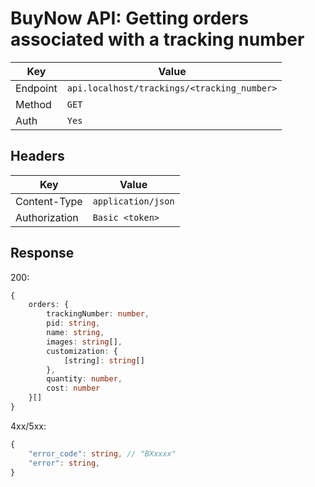 # BuyNow API: Getting orders associated with a tracking number

| Key | Value |
| --- | --- |
| Endpoint | `api.localhost/trackings/<tracking_number>` |
| Method | `GET` |
| Auth | `Yes` |

## Headers

| Key | Value |
| --- | --- |
| Content-Type | `application/json` |
| Authorization | `Basic <token>` |

## Response

200:

```ts
{
    orders: {
        trackingNumber: number,
        pid: string,
        name: string,
        images: string[],
        customization: {
            [string]: string[]
        },
        quantity: number,
        cost: number
    }[]
}
```

4xx/5xx:

```ts
{   
    "error_code": string, // "BXxxxx"
    "error": string,
}
```
